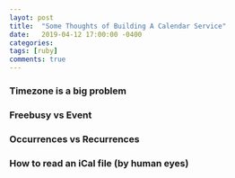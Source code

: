 ```yaml
---
layot: post
title:  "Some Thoughts of Building A Calendar Service"
date:   2019-04-12 17:00:00 -0400
categories:
tags: [ruby]
comments: true
---
```


### Timezone is a big problem
### Freebusy vs Event
### Occurrences vs Recurrences
### How to read an iCal file (by human eyes)